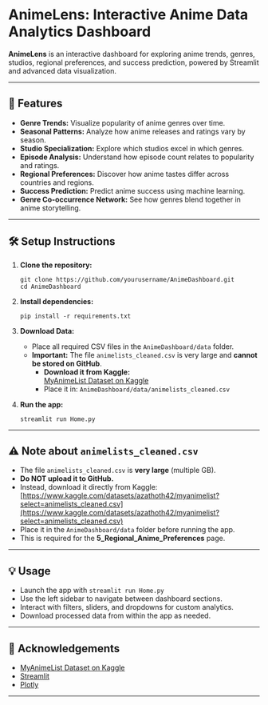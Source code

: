 # AnimeLens: Interactive Anime Data Analytics Dashboard

**AnimeLens** is an interactive dashboard for exploring anime trends, genres, studios, regional preferences, and success prediction, powered by Streamlit and advanced data visualization.

---

## 🚀 Features

- **Genre Trends:** Visualize popularity of anime genres over time.
- **Seasonal Patterns:** Analyze how anime releases and ratings vary by season.
- **Studio Specialization:** Explore which studios excel in which genres.
- **Episode Analysis:** Understand how episode count relates to popularity and ratings.
- **Regional Preferences:** Discover how anime tastes differ across countries and regions.
- **Success Prediction:** Predict anime success using machine learning.
- **Genre Co-occurrence Network:** See how genres blend together in anime storytelling.

---

## 🛠️ Setup Instructions

1. **Clone the repository:**
    ```
    git clone https://github.com/yourusername/AnimeDashboard.git
    cd AnimeDashboard
    ```

2. **Install dependencies:**
    ```
    pip install -r requirements.txt
    ```

3. **Download Data:**
    - Place all required CSV files in the `AnimeDashboard/data` folder.
    - **Important:** The file `animelists_cleaned.csv` is very large and **cannot be stored on GitHub**.
      - **Download it from Kaggle:**  
        [MyAnimeList Dataset on Kaggle](https://www.kaggle.com/datasets/azathoth42/myanimelist?select=animelists_cleaned.csv)
      - Place it in: `AnimeDashboard/data/animelists_cleaned.csv`

4. **Run the app:**
    ```
    streamlit run Home.py
    ```

---

## ⚠️ Note about `animelists_cleaned.csv`

- The file `animelists_cleaned.csv` is **very large** (multiple GB).
- **Do NOT upload it to GitHub.**
- Instead, download it directly from Kaggle:  
  [https://www.kaggle.com/datasets/azathoth42/myanimelist?select=animelists_cleaned.csv](https://www.kaggle.com/datasets/azathoth42/myanimelist?select=animelists_cleaned.csv)
- Place it in the `AnimeDashboard/data` folder before running the app.
- This is required for the **5_Regional_Anime_Preferences** page.

---

## 💡 Usage

- Launch the app with `streamlit run Home.py`
- Use the left sidebar to navigate between dashboard sections.
- Interact with filters, sliders, and dropdowns for custom analytics.
- Download processed data from within the app as needed.

---

## 📢 Acknowledgements

- [MyAnimeList Dataset on Kaggle](https://www.kaggle.com/datasets/azathoth42/myanimelist)
- [Streamlit](https://streamlit.io/)
- [Plotly](https://plotly.com/python/)

---


